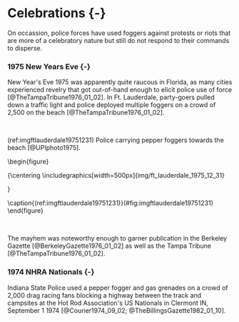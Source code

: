 
# Celebrations {-}

On occassion, police forces have used foggers against protests or riots that are more of a celebratory nature but still do not respond to their commands to disperse.

### 1975 New Years Eve {-}

New Year's Eve 1975 was apparently quite raucous in Florida, as many cities experienced revelry that got out-of-hand enough to elicit police use of force [@TheTampaTribune1976_01_02].
In Ft. Lauderdale, party-goers pulled down a traffic light and police deployed multiple foggers on a crowd of 2,500 on the beach [@TheTampaTribune1976_01_02].

<br>

(ref:imgftlauderdale19751231) Police carrying pepper foggers towards the beach [@UPIphoto1975].

\begin{figure}

{\centering \includegraphics[width=500px]{img/ft_lauderdale_1975_12_31} 

}

\caption{(ref:imgftlauderdale19751231)}(\#fig:imgftlauderdale19751231)
\end{figure}

<br>


The mayhem was noteworthy enough to garner publication in the Berkeley Gazette [@BerkeleyGazette1976_01_02] as well as the Tampa Tribune [@TheTampaTribune1976_01_02].


### 1974 NHRA Nationals {-}

Indiana State Police used a pepper fogger and gas grenades on a crowd of 2,000 drag racing fans blocking a highway between the track and campsites at the Hot Rod Association's US Nationals in Clermont IN, September 1 1974 [@Courier1974_09_02; @TheBillingsGazette1982_01_10].


